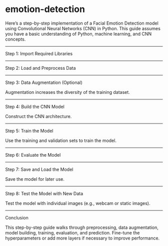 # emotion-detection
Here’s a step-by-step implementation of a Facial Emotion Detection model using Convolutional Neural Networks (CNN) in Python. This guide assumes you have a basic understanding of Python, machine learning, and CNN concepts.


---

Step 1: Import Required Libraries

---

Step 2: Load and Preprocess Data

---

Step 3: Data Augmentation (Optional)

Augmentation increases the diversity of the training dataset.

---

Step 4: Build the CNN Model

Construct the CNN architecture.

---

Step 5: Train the Model

Use the training and validation sets to train the model.

---

Step 6: Evaluate the Model


---

Step 7: Save and Load the Model

Save the model for later use.

---

Step 8: Test the Model with New Data

Test the model with individual images (e.g., webcam or static images).


---

Conclusion

This step-by-step guide walks through preprocessing, data augmentation, model building, training, evaluation, and prediction. Fine-tune the hyperparameters or add more layers if necessary to improve performance.

